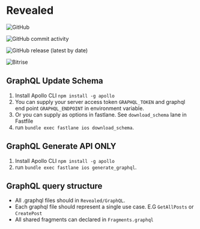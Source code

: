 # Revealed

![GitHub](https://img.shields.io/github/license/Pointwelve/Revealed-iOS?style=for-the-badge)

![GitHub commit activity](https://img.shields.io/github/commit-activity/m/Pointwelve/Revealed-iOS?style=for-the-badge)

![GitHub release (latest by date)](https://img.shields.io/github/v/release/Pointwelve/Revealed-iOS?style=for-the-badge)

![Bitrise](https://img.shields.io/bitrise/db5e87b6bd9e91a3/master?style=for-the-badge&token=IoxmaODCR6ihAiYm_U3_tQ)


## GraphQL Update Schema
1. Install Apollo CLI `npm install -g apollo`
2. You can supply your server access token `GRAPHQL_TOKEN` and graphql end point `GRAPHQL_ENDPOINT` in environment variable.
3. Or you can supply as options in fastlane. See `download_schema` lane in Fastfile
4. run `bundle exec fastlane ios download_schema`.

## GraphQL Generate API ONLY
1. Install Apollo CLI `npm install -g apollo`
2. run `bundle exec fastlane ios generate_graphql`.


## GraphQL query structure
- All .graphql files should in `Revealed/GraphQL`.
- Each graphql file should represent a single use case. E.G `GetAllPosts` or `CreatePost`
- All shared fragments can declared in `Fragments.graphql`